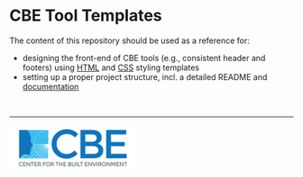 # CBE Tool Templates

The content of this repository should be used as a reference for:
- designing the front-end of CBE tools (e.g., consistent header and footers) using [HTML](templates) and [CSS](static/css/cbe-styles.css) styling templates
- setting up a proper project structure, incl. a detailed README and [documentation](docs)

<br>

---

<img src="static/img/CBE-logo-2018-blue.webp" alt="CBE Logo" title="CBE Logo" height="80" width="auto">